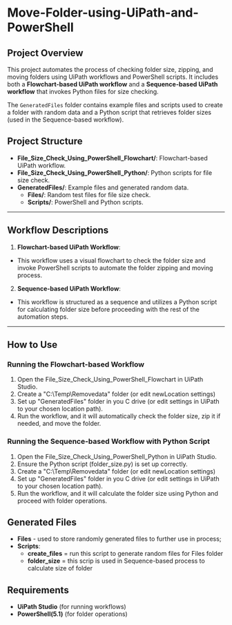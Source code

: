 # Move-Folder-using-UiPath-and-PowerShell

## Project Overview
This project automates the process of checking folder size, zipping, and moving folders using UiPath workflows and PowerShell scripts. It includes both a **Flowchart-based UiPath workflow** and a **Sequence-based UiPath workflow** that invokes Python files for size checking. 

The `GeneratedFiles` folder contains example files and scripts used to create a folder with random data and a Python script that retrieves folder sizes (used in the Sequence-based workflow).

## Project Structure
- **File_Size_Check_Using_PowerShell_Flowchart/**: Flowchart-based UiPath workflow.
- **File_Size_Check_Using_PowerShell_Python/**: Python scripts for file size check.
- **GeneratedFiles/**: Example files and generated random data.
  - **Files/**: Random test files for file size check.
  - **Scripts/**: PowerShell and Python scripts.
    
---

## Workflow Descriptions
1. **Flowchart-based UiPath Workflow**:
- This workflow uses a visual flowchart to check the folder size and invoke PowerShell scripts to automate the folder zipping and moving process.
2. **Sequence-based UiPath Workflow**:
- This workflow is structured as a sequence and utilizes a Python script for calculating folder size before proceeding with the rest of the automation steps.

---

## How to Use
### Running the Flowchart-based Workflow
1. Open the File_Size_Check_Using_PowerShell_Flowchart in UiPath Studio.
2. Create a "C:\Temp\Removedata" folder (or edit newLocation settings)
3. Set up "GeneratedFiles" folder in you C drive (or edit settings in UiPath to your chosen location path).
4. Run the workflow, and it will automatically check the folder size, zip it if needed, and move the folder.

### Running the Sequence-based Workflow with Python Script
1. Open the File_Size_Check_Using_PowerShell_Python in UiPath Studio.
2. Ensure the Python script (folder_size.py) is set up correctly.
3. Create a "C:\Temp\Removedata" folder (or edit newLocation settings)
4. Set up "GeneratedFiles" folder in you C drive (or edit settings in UiPath to your chosen location path).
5. Run the workflow, and it will calculate the folder size using Python and proceed with folder operations.

## Generated Files
- **Files** - used to store randomly generated files to further use in process;
- **Scripts**:
   - **create_files** = run this script to generate random files for Files folder
   - **folder_size**  = this scrip is used in Sequence-based process to calculate size of folder

## Requirements
- **UiPath Studio** (for running workflows)
- **PowerShell(5.1)** (for folder operations)
  
